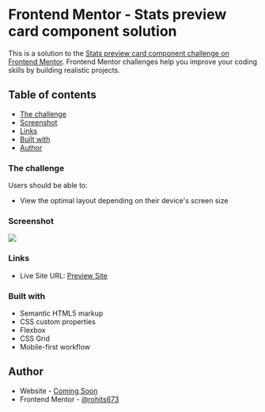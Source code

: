 # Frontend Mentor - Stats preview card component solution

This is a solution to the [Stats preview card component challenge on Frontend Mentor](https://www.frontendmentor.io/challenges/stats-preview-card-component-8JqbgoU62). Frontend Mentor challenges help you improve your coding skills by building realistic projects.

## Table of contents

- [The challenge](#the-challenge)
- [Screenshot](#screenshot)
- [Links](#links)
- [Built with](#built-with)
- [Author](#author)

### The challenge

Users should be able to:

- View the optimal layout depending on their device's screen size

### Screenshot

![](https://raw.githubusercontent.com/rohits673/rohits673-Stats-preview-card-component/master/Screenshot/Screenshot%202021-07-01%20at%2015-56-43%20Frontend%20Mentor%20Stats%20preview%20card%20component.png)

### Links

- Live Site URL: [Preview Site](https://rohits673.github.io/rohits673-Stats-preview-card-component/)

### Built with

- Semantic HTML5 markup
- CSS custom properties
- Flexbox
- CSS Grid
- Mobile-first workflow

## Author

- Website - [Coming Soon](#)
- Frontend Mentor - [@rohits673](https://www.frontendmentor.io/profile/rohits673)
